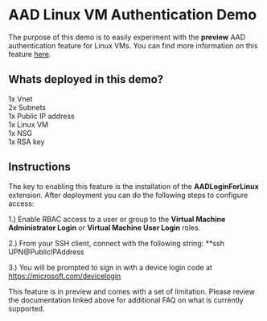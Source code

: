 # AAD Linux VM Authentication Demo

The purpose of this demo is to easily experiment with the **preview** AAD authentication feature for Linux VMs. You can find more information on this feature [here](https://docs.microsoft.com/en-us/azure/virtual-machines/linux/login-using-aad).

## Whats deployed in this demo?

1x Vnet \
2x Subnets \
1x Public IP address \
1x Linux VM \
1x NSG \
1x RSA key

## Instructions

The key to enabling this feature is the installation of the **AADLoginForLinux** extension. After deployment you can do the following steps to configure access:

1.) Enable RBAC access to a user or group to the **Virtual Machine Administrator Login** or **Virtual Machine User Login** roles.

2.) From your SSH client, connect with the following string: **ssh UPN@PublicIPAddress

3.) You will be prompted to sign in with a device login code at https://microsoft.com/devicelogin 

This feature is in preview and comes with a set of limitation. Please review the documentation linked above for additional FAQ on what is currently supported. 
